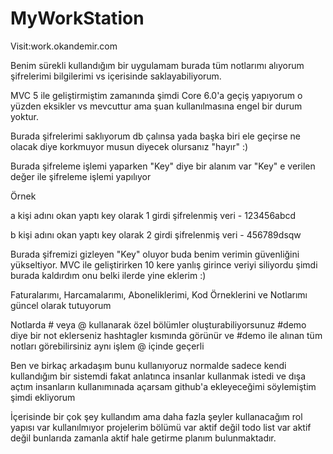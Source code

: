 # MyWorkStation

Visit:work.okandemir.com

Benim sürekli kullandığım bir uygulamam burada tüm notlarımı alıyorum şifrelerimi bilgilerimi vs içerisinde saklayabiliyorum.

MVC 5 ile geliştirmiştim zamanında şimdi Core 6.0'a geçiş yapıyorum o yüzden eksikler vs mevcuttur ama şuan kullanılmasına engel bir durum yoktur.

Burada şifrelerimi saklıyorum db çalınsa yada başka biri ele geçirse ne olacak diye korkmuyor musun diyecek olursanız "hayır" :)

Burada şifreleme işlemi yaparken "Key" diye bir alanım var "Key" e verilen değer ile şifreleme işlemi yapılıyor 

Örnek 

a kişi adını okan yaptı key olarak 1 girdi şifrelenmiş veri - 123456abcd

b kişi adını okan yaptı key olarak 2 girdi şifrelenmiş veri - 456789dsqw

Burada şifremizi gizleyen "Key" oluyor buda benim verimin güvenliğini yükseltiyor. MVC ile geliştirirken 10 kere yanlış girince veriyi siliyordu şimdi burada kaldırdım onu belki ilerde yine eklerim :)

Faturalarımı, Harcamalarımı, Aboneliklerimi, Kod Örneklerini ve Notlarımı güncel olarak tutuyorum

Notlarda # veya @ kullanarak özel bölümler oluşturabiliyorsunuz #demo diye bir not eklerseniz hashtagler kısmında görünür ve #demo ile alınan tüm notları görebilirsiniz aynı işlem @ içinde geçerli

Ben ve birkaç arkadaşım bunu kullanıyoruz normalde sadece kendi kullandığım bir sistemdi fakat anlatınca insanlar kullanmak istedi ve dışa açtım insanların kullanımınada açarsam github'a ekleyeceğimi söylemiştim şimdi ekliyorum 

İçerisinde bir çok şey kullandım ama daha fazla şeyler kullanacağım rol yapısı var kullanılmıyor projelerim bölümü var aktif değil todo list var aktif değil bunlarıda zamanla aktif hale getirme planım bulunmaktadır.
